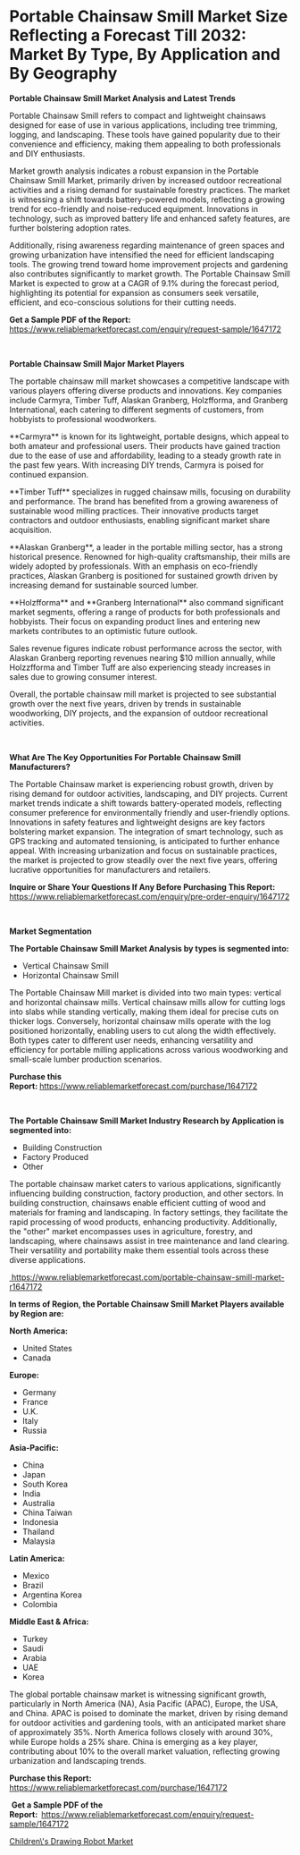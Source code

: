 <p><h1>Portable Chainsaw Smill Market Size Reflecting a Forecast Till 2032: Market By Type, By Application and By Geography</h1></p><p><strong>Portable Chainsaw Smill Market Analysis and Latest Trends</strong></p>
<p><p>Portable Chainsaw Smill refers to compact and lightweight chainsaws designed for ease of use in various applications, including tree trimming, logging, and landscaping. These tools have gained popularity due to their convenience and efficiency, making them appealing to both professionals and DIY enthusiasts.</p><p>Market growth analysis indicates a robust expansion in the Portable Chainsaw Smill Market, primarily driven by increased outdoor recreational activities and a rising demand for sustainable forestry practices. The market is witnessing a shift towards battery-powered models, reflecting a growing trend for eco-friendly and noise-reduced equipment. Innovations in technology, such as improved battery life and enhanced safety features, are further bolstering adoption rates.</p><p>Additionally, rising awareness regarding maintenance of green spaces and growing urbanization have intensified the need for efficient landscaping tools. The growing trend toward home improvement projects and gardening also contributes significantly to market growth. The Portable Chainsaw Smill Market is expected to grow at a CAGR of 9.1% during the forecast period, highlighting its potential for expansion as consumers seek versatile, efficient, and eco-conscious solutions for their cutting needs.</p></p>
<p><strong>Get a Sample PDF of the Report:&nbsp;</strong> <a href="https://www.reliablemarketforecast.com/enquiry/request-sample/1647172?utm_campaign=2472&utm_medium=2&utm_source=Github&utm_content=ia&utm_term=29032025&utm_id=portable-chainsaw-smill">https://www.reliablemarketforecast.com/enquiry/request-sample/1647172</a></p>
<p>&nbsp;</p>
<p><strong>Portable Chainsaw Smill Major Market Players</strong></p>
<p><p>The portable chainsaw mill market showcases a competitive landscape with various players offering diverse products and innovations. Key companies include Carmyra, Timber Tuff, Alaskan Granberg, Holzfforma, and Granberg International, each catering to different segments of customers, from hobbyists to professional woodworkers.</p><p>**Carmyra** is known for its lightweight, portable designs, which appeal to both amateur and professional users. Their products have gained traction due to the ease of use and affordability, leading to a steady growth rate in the past few years. With increasing DIY trends, Carmyra is poised for continued expansion.</p><p>**Timber Tuff** specializes in rugged chainsaw mills, focusing on durability and performance. The brand has benefited from a growing awareness of sustainable wood milling practices. Their innovative products target contractors and outdoor enthusiasts, enabling significant market share acquisition.</p><p>**Alaskan Granberg**, a leader in the portable milling sector, has a strong historical presence. Renowned for high-quality craftsmanship, their mills are widely adopted by professionals. With an emphasis on eco-friendly practices, Alaskan Granberg is positioned for sustained growth driven by increasing demand for sustainable sourced lumber.</p><p>**Holzfforma** and **Granberg International** also command significant market segments, offering a range of products for both professionals and hobbyists. Their focus on expanding product lines and entering new markets contributes to an optimistic future outlook.</p><p>Sales revenue figures indicate robust performance across the sector, with Alaskan Granberg reporting revenues nearing $10 million annually, while Holzzfforma and Timber Tuff are also experiencing steady increases in sales due to growing consumer interest.</p><p>Overall, the portable chainsaw mill market is projected to see substantial growth over the next five years, driven by trends in sustainable woodworking, DIY projects, and the expansion of outdoor recreational activities.</p></p>
<p>&nbsp;</p>
<p><strong>What Are The Key Opportunities For Portable Chainsaw Smill Manufacturers?</strong></p>
<p><p>The Portable Chainsaw market is experiencing robust growth, driven by rising demand for outdoor activities, landscaping, and DIY projects. Current market trends indicate a shift towards battery-operated models, reflecting consumer preference for environmentally friendly and user-friendly options. Innovations in safety features and lightweight designs are key factors bolstering market expansion. The integration of smart technology, such as GPS tracking and automated tensioning, is anticipated to further enhance appeal. With increasing urbanization and focus on sustainable practices, the market is projected to grow steadily over the next five years, offering lucrative opportunities for manufacturers and retailers.</p></p>
<p><strong>Inquire or Share Your Questions If Any Before Purchasing This Report:</strong> <a href="https://www.reliablemarketforecast.com/enquiry/pre-order-enquiry/1647172?utm_campaign=2472&utm_medium=2&utm_source=Github&utm_content=ia&utm_term=29032025&utm_id=portable-chainsaw-smill">https://www.reliablemarketforecast.com/enquiry/pre-order-enquiry/1647172</a></p>
<p>&nbsp;</p>
<p><strong>Market Segmentation</strong></p>
<p><strong>The Portable Chainsaw Smill Market Analysis by types is segmented into:</strong></p>
<p><ul><li>Vertical Chainsaw Smill</li><li>Horizontal Chainsaw Smill</li></ul></p>
<p><p>The Portable Chainsaw Mill market is divided into two main types: vertical and horizontal chainsaw mills. Vertical chainsaw mills allow for cutting logs into slabs while standing vertically, making them ideal for precise cuts on thicker logs. Conversely, horizontal chainsaw mills operate with the log positioned horizontally, enabling users to cut along the width effectively. Both types cater to different user needs, enhancing versatility and efficiency for portable milling applications across various woodworking and small-scale lumber production scenarios.</p></p>
<p><strong>Purchase this Report:&nbsp;</strong><a href="https://www.reliablemarketforecast.com/purchase/1647172?utm_campaign=2472&utm_medium=2&utm_source=Github&utm_content=ia&utm_term=29032025&utm_id=portable-chainsaw-smill">https://www.reliablemarketforecast.com/purchase/1647172</a></p>
<p>&nbsp;</p>
<p><strong>The Portable Chainsaw Smill Market Industry Research by Application is segmented into:</strong></p>
<p><ul><li>Building Construction</li><li>Factory Produced</li><li>Other</li></ul></p>
<p><p>The portable chainsaw market caters to various applications, significantly influencing building construction, factory production, and other sectors. In building construction, chainsaws enable efficient cutting of wood and materials for framing and landscaping. In factory settings, they facilitate the rapid processing of wood products, enhancing productivity. Additionally, the "other" market encompasses uses in agriculture, forestry, and landscaping, where chainsaws assist in tree maintenance and land clearing. Their versatility and portability make them essential tools across these diverse applications.</p></p>
<p><a href="https://www.reliablemarketforecast.com/portable-chainsaw-smill-market-r1647172?utm_campaign=2472&utm_medium=2&utm_source=Github&utm_content=ia&utm_term=29032025&utm_id=portable-chainsaw-smill">&nbsp;https://www.reliablemarketforecast.com/portable-chainsaw-smill-market-r1647172</a></p>
<p><strong>In terms of Region, the Portable Chainsaw Smill Market Players available by Region are:</strong></p>
<p>
    <p> <strong> North America: </strong>
        <ul>
            <li>United States</li>
            <li>Canada</li>
        </ul>
        </p> 
    <p> <strong> Europe: </strong>
        <ul>
            <li>Germany</li>
            <li>France</li>
            <li>U.K.</li>
            <li>Italy</li>
            <li>Russia</li>
        </ul>
        </p> 
    <p> <strong> Asia-Pacific: </strong>
        <ul>
            <li>China</li>
            <li>Japan</li>
            <li>South Korea</li>
            <li>India</li>
            <li>Australia</li>
            <li>China Taiwan</li>
            <li>Indonesia</li>
            <li>Thailand</li>
            <li>Malaysia</li>
        </ul>
        </p> 
    <p> <strong> Latin America: </strong>
        <ul>
            <li>Mexico</li>
            <li>Brazil</li>
            <li>Argentina Korea</li>
            <li>Colombia</li>
        </ul>
        </p> 
    <p> <strong> Middle East & Africa: </strong>
        <ul>
            <li>Turkey</li>
            <li>Saudi</li>
            <li>Arabia</li>
            <li>UAE</li>
            <li>Korea</li>
        </ul>
    </p>
    </p>
<p><p>The global portable chainsaw market is witnessing significant growth, particularly in North America (NA), Asia Pacific (APAC), Europe, the USA, and China. APAC is poised to dominate the market, driven by rising demand for outdoor activities and gardening tools, with an anticipated market share of approximately 35%. North America follows closely with around 30%, while Europe holds a 25% share. China is emerging as a key player, contributing about 10% to the overall market valuation, reflecting growing urbanization and landscaping trends.</p></p>
<p><strong>Purchase this Report: </strong><a href="https://www.reliablemarketforecast.com/purchase/1647172?utm_campaign=2472&utm_medium=2&utm_source=Github&utm_content=ia&utm_term=29032025&utm_id=portable-chainsaw-smill">https://www.reliablemarketforecast.com/purchase/1647172</a></p>
<p>&nbsp;<strong>Get a Sample PDF of the Report:&nbsp;&nbsp;</strong><a href="https://www.reliablemarketforecast.com/enquiry/request-sample/1647172?utm_campaign=2472&utm_medium=2&utm_source=Github&utm_content=ia&utm_term=29032025&utm_id=portable-chainsaw-smill">https://www.reliablemarketforecast.com/enquiry/request-sample/1647172</a></p>
<p><strong></strong></p>
<p><p><a href="https://github.com/norbeludie83/Market-Research-Report-List-1/blob/main/childrens-drawing-robot-market.md?utm_campaign=2472&utm_medium=2&utm_source=Github&utm_content=ia&utm_term=29032025&utm_id=portable-chainsaw-smill">Children\'s Drawing Robot Market</a></p></p>
